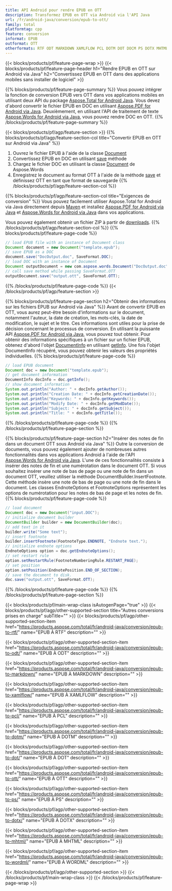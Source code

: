 ```yaml
---
title: API Android pour rendre EPUB en OTT
description: Transformez EPUB en OTT via Android via l'API Java
url: /fr/android-java/conversion/epub-to-ott/
family: total
platformtag: cpp
feature: conversion
informat: EPUB
outformat: OTT
otherformats: RTF ODT MARKDOWN XAMLFLOW PCL DOTM DOT DOCM PS DOTX MHTML WORDML
---
```

{{< blocks/products/pf/feature-page-wrap >}}
{{< blocks/products/pf/feature-page-header h1="Rendre EPUB en OTT sur Android via Java" h2="Convertissez EPUB en OTT dans des applications mobiles sans installer de logiciel" >}}

{{% blocks/products/pf/feature-page-summary %}}
Vous pouvez intégrer la fonction de conversion EPUB vers OTT dans vos applications mobiles en utilisant deux API du package [Aspose.Total for Android Java](https://products.aspose.com/total/android-java/). Vous devez d'abord convertir le fichier EPUB en DOC en utilisant [Aspose.PDF for Android via Java](https://products.aspose.com/pdf/android-java/). Deuxièmement, en utilisant l'API de traitement de texte [Aspose.Words for Android via Java](https://products.aspose.com/words/android-java/), vous pouvez rendre DOC en OTT. 
{{% /blocks/products/pf/feature-page-summary  %}}

{{< blocks/products/pf/agp/feature-section >}}
{{% blocks/products/pf/agp/feature-section-col title="Convertir EPUB en OTT sur Android via Java" %}}
1. Ouvrez le fichier EPUB à l'aide de la classe [Document](https://reference.aspose.com/pdf/java/com.aspose.pdf/Document)
2. Convertissez EPUB en DOC en utilisant [save](https://reference.aspose.com/pdf/java/com.aspose.pdf/Document#save-java.lang.String-com.aspose.pdf.SaveOptions-) méthode
3. Chargez le fichier DOC en utilisant la classe [Document](https://reference.aspose.com/words/java/com.aspose.words/Document) de Aspose.Words
4. Enregistrez le document au format OTT à l'aide de la méthode [save](https://reference.aspose.com/words/java/com.aspose.words/Document#save(java.lang.String,int)) et définissez OTT en tant que format de sauvegarde
{{% /blocks/products/pf/agp/feature-section-col %}}

{{% blocks/products/pf/agp/feature-section-col title="Exigences de conversion" %}}
Vous pouvez facilement utiliser Aspose.Total for Android via Java directement depuis [Maven](https://repository.aspose.com/webapp/#/artifacts/browse/tree/General/repo/com/aspose/aspose-total) et installez [Aspose.PDF for Android via Java](https://docs.aspose.com/pdf/androidjava/installation/) et [Aspose.Words for Android via Java](https://docs.aspose.com/words/java/install-aspose-words-for-android-via-java/#install-asposewords-for-android-via-java-from-maven-repository) dans vos applications.

Vous pouvez également obtenir un fichier ZIP à partir de [downloads](https://downloads.aspose.com/total/androidjava).
{{% /blocks/products/pf/agp/feature-section-col %}}
{{% blocks/products/pf/feature-page-code %}}

```java
// load EPUB file with an instance of Document class
Document document = new Document("template.epub");
// save EPUB as a DOC 
document.save("DocOutput.doc", SaveFormat.DOC); 
// load DOC with an instance of Document
Document outputDocument = new com.aspose.words.Document("DocOutput.doc");
// call save method while passing SaveFormat.OTT
outputDocument.save("output.ott", SaveFormat.OTT);   
```

{{% /blocks/products/pf/feature-page-code %}}
{{< /blocks/products/pf/agp/feature-section >}}

{{% blocks/products/pf/feature-page-section  h2="Obtenir des informations sur les fichiers EPUB sur Android via Java" %}}
Avant de convertir EPUB en OTT, vous aurez peut-être besoin d'informations sur le document, notamment l'auteur, la date de création, les mots-clés, la date de modification, le sujet et le titre. Ces informations sont utiles pour la prise de décision concernant le processus de conversion. En utilisant la puissante API [Aspose.PDF for Android via Java](https://docs.aspose.com/pdf/androidjava/), vous pouvez tout obtenir. Pour obtenir des informations spécifiques à un fichier sur un fichier EPUB, obtenez d'abord l'objet [DocumentInfo](https://reference.aspose.com/pdf/java/com.aspose.pdf/DocumentInfo) en utilisant [getInfo](https://reference.aspose.com/pdf/java/com.aspose.pdf/Document#getInfo--). Une fois l'objet DocumentInfo récupéré, vous pouvez obtenir les valeurs des propriétés individuelles.
{{% blocks/products/pf/feature-page-code %}}

```java
// load EPUB document
Document doc = new Document("template.epub");
// get document information
DocumentInfo docInfo = doc.getInfo();
// show document information
System.out.println("Author: " + docInfo.getAuthor());
System.out.println("Creation Date: " + docInfo.getCreationDate());
System.out.println("Keywords: " + docInfo.getKeywords());
System.out.println("Modify Date: " + docInfo.getModDate());
System.out.println("Subject: " + docInfo.getSubject());
System.out.println("Title: " + docInfo.getTitle());
```
{{% /blocks/products/pf/feature-page-code  %}}
{{% /blocks/products/pf/feature-page-section %}}

{{% blocks/products/pf/feature-page-section  h2="Insérer des notes de fin dans un document OTT sous Android via Java" %}}
Outre la conversion de documents, vous pouvez également ajouter de nombreuses autres fonctionnalités dans vos applications Android à l'aide de l'API [Aspose.Words for Android via Java](https://products.aspose.com/words/androidjava/). L'une de ces fonctionnalités consiste à insérer des notes de fin et une numérotation dans le document OTT. Si vous souhaitez insérer une note de bas de page ou une note de fin dans un document OTT, veuillez utiliser la méthode DocumentBuilder.InsertFootnote. Cette méthode insère une note de bas de page ou une note de fin dans le document. Les classes EndnoteOptions et FootnoteOptions représentent les options de numérotation pour les notes de bas de page et les notes de fin.
{{% blocks/products/pf/feature-page-code %}}

```java
// load document
Document doc = new Document("input.DOC");
// initialize document builder
DocumentBuilder builder = new DocumentBuilder(doc);
// add text in it
builder.write("Some text");
// insert footnote
builder.insertFootnote(FootnoteType.ENDNOTE, "Endnote text.");
// initialize endnote options
EndnoteOptions option = doc.getEndnoteOptions();
// set restart rule
option.setRestartRule(FootnoteNumberingRule.RESTART_PAGE);
// set position
option.setPosition(EndnotePosition.END_OF_SECTION);
// save the document to disk.
doc.save("output.ott", SaveFormat.OTT);  
```
{{% /blocks/products/pf/feature-page-code  %}}
{{% /blocks/products/pf/feature-page-section %}}

{{< blocks/products/pf/main-wrap-class isAutogenPage="true" >}}
{{< blocks/products/pf/agp/other-supported-section title="Autres conversions prises en charge" subTitle="" >}}
{{< blocks/products/pf/agp/other-supported-section-item href="https://products.aspose.com/total/fr/android-java/conversion/epub-to-rtf/" name="EPUB À RTF" description="" >}}

{{< blocks/products/pf/agp/other-supported-section-item href="https://products.aspose.com/total/fr/android-java/conversion/epub-to-odt/" name="EPUB À ODT" description="" >}}

{{< blocks/products/pf/agp/other-supported-section-item href="https://products.aspose.com/total/fr/android-java/conversion/epub-to-markdown/" name="EPUB À MARKDOWN" description="" >}}

{{< blocks/products/pf/agp/other-supported-section-item href="https://products.aspose.com/total/fr/android-java/conversion/epub-to-xamlflow/" name="EPUB À XAMLFLOW" description="" >}}

{{< blocks/products/pf/agp/other-supported-section-item href="https://products.aspose.com/total/fr/android-java/conversion/epub-to-pcl/" name="EPUB À PCL" description="" >}}

{{< blocks/products/pf/agp/other-supported-section-item href="https://products.aspose.com/total/fr/android-java/conversion/epub-to-dotm/" name="EPUB À DOTM" description="" >}}

{{< blocks/products/pf/agp/other-supported-section-item href="https://products.aspose.com/total/fr/android-java/conversion/epub-to-dot/" name="EPUB À DOT" description="" >}}

{{< blocks/products/pf/agp/other-supported-section-item href="https://products.aspose.com/total/fr/android-java/conversion/epub-to-ott/" name="EPUB À OTT" description="" >}}

{{< blocks/products/pf/agp/other-supported-section-item href="https://products.aspose.com/total/fr/android-java/conversion/epub-to-ps/" name="EPUB À PS" description="" >}}

{{< blocks/products/pf/agp/other-supported-section-item href="https://products.aspose.com/total/fr/android-java/conversion/epub-to-dotx/" name="EPUB À DOTX" description="" >}}

{{< blocks/products/pf/agp/other-supported-section-item href="https://products.aspose.com/total/fr/android-java/conversion/epub-to-mhtml/" name="EPUB À MHTML" description="" >}}

{{< blocks/products/pf/agp/other-supported-section-item href="https://products.aspose.com/total/fr/android-java/conversion/epub-to-wordml/" name="EPUB À WORDML" description="" >}}


{{< /blocks/products/pf/agp/other-supported-section >}}
{{< /blocks/products/pf/main-wrap-class >}}
{{< /blocks/products/pf/feature-page-wrap >}}